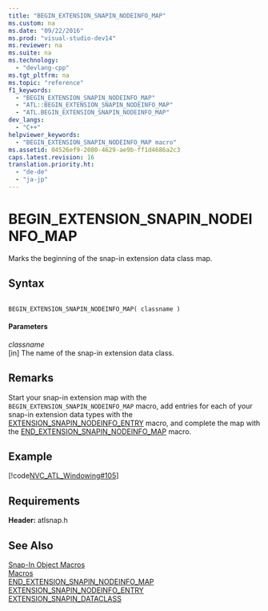 ```yaml
---
title: "BEGIN_EXTENSION_SNAPIN_NODEINFO_MAP"
ms.custom: na
ms.date: "09/22/2016"
ms.prod: "visual-studio-dev14"
ms.reviewer: na
ms.suite: na
ms.technology: 
  - "devlang-cpp"
ms.tgt_pltfrm: na
ms.topic: "reference"
f1_keywords: 
  - "BEGIN_EXTENSION_SNAPIN_NODEINFO_MAP"
  - "ATL::BEGIN_EXTENSION_SNAPIN_NODEINFO_MAP"
  - "ATL.BEGIN_EXTENSION_SNAPIN_NODEINFO_MAP"
dev_langs: 
  - "C++"
helpviewer_keywords: 
  - "BEGIN_EXTENSION_SNAPIN_NODEINFO_MAP macro"
ms.assetid: 04526ef9-2080-4629-ae9b-ff1d4686a2c3
caps.latest.revision: 16
translation.priority.ht: 
  - "de-de"
  - "ja-jp"
---
```

# BEGIN_EXTENSION_SNAPIN_NODEINFO_MAP
Marks the beginning of the snap-in extension data class map.  
  
## Syntax  
  
```  
  
BEGIN_EXTENSION_SNAPIN_NODEINFO_MAP( classname )  
```  
  
#### Parameters  
 *classname*  
 [in] The name of the snap-in extension data class.  
  
## Remarks  
 Start your snap-in extension map with the `BEGIN_EXTENSION_SNAPIN_NODEINFO_MAP` macro, add entries for each of your snap-in extension data types with the [EXTENSION_SNAPIN_NODEINFO_ENTRY](../vs140/extension_snapin_nodeinfo_entry.md) macro, and complete the map with the [END_EXTENSION_SNAPIN_NODEINFO_MAP](../vs140/end_extension_snapin_nodeinfo_map.md) macro.  
  
## Example  
 [!code[NVC_ATL_Windowing#105](../vs140/codesnippet/CPP/begin_extension_snapin_nodeinfo_map_1.h)]  
  
## Requirements  
 **Header:** atlsnap.h  
  
## See Also  
 [Snap-In Object Macros](../vs140/snap-in-object-macros.md)   
 [Macros](../vs140/atl-macros.md)   
 [END_EXTENSION_SNAPIN_NODEINFO_MAP](../vs140/end_extension_snapin_nodeinfo_map.md)   
 [EXTENSION_SNAPIN_NODEINFO_ENTRY](../vs140/extension_snapin_nodeinfo_entry.md)   
 [EXTENSION_SNAPIN_DATACLASS](../vs140/extension_snapin_dataclass.md)